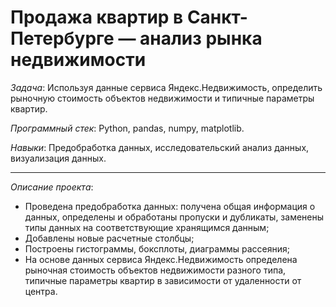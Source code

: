 # Продажа квартир в Санкт-Петербурге — анализ рынка недвижимости

*Задача*: Используя данные сервиса Яндекс.Недвижимость, определить рыночную стоимость объектов недвижимости и типичные параметры квартир.

*Программный стек*: Python, pandas, numpy, matplotlib.

*Навыки*: Предобработка данных, исследовательский анализ данных, визуализация данных.

---

*Описание проекта*:

- Проведена предобработка данных: получена общая информация о данных, определены и обработаны пропуски и дубликаты, заменены типы данных на соответствующие хранящимся данным;
- Добавлены новые расчетные столбцы;
- Построены гистограммы, боксплоты, диаграммы рассеяния;
- На основе данных сервиса Яндекс.Недвижимость определена рыночная стоимость объектов недвижимости разного типа, типичные параметры квартир в зависимости от удаленности от центра.
